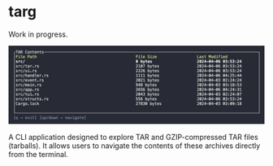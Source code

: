# targ

Work in progress.

![demo](./assets/demo.png)

A CLI application designed to explore TAR and GZIP-compressed TAR files (tarballs). It allows users to navigate the contents of these archives directly from the terminal.
